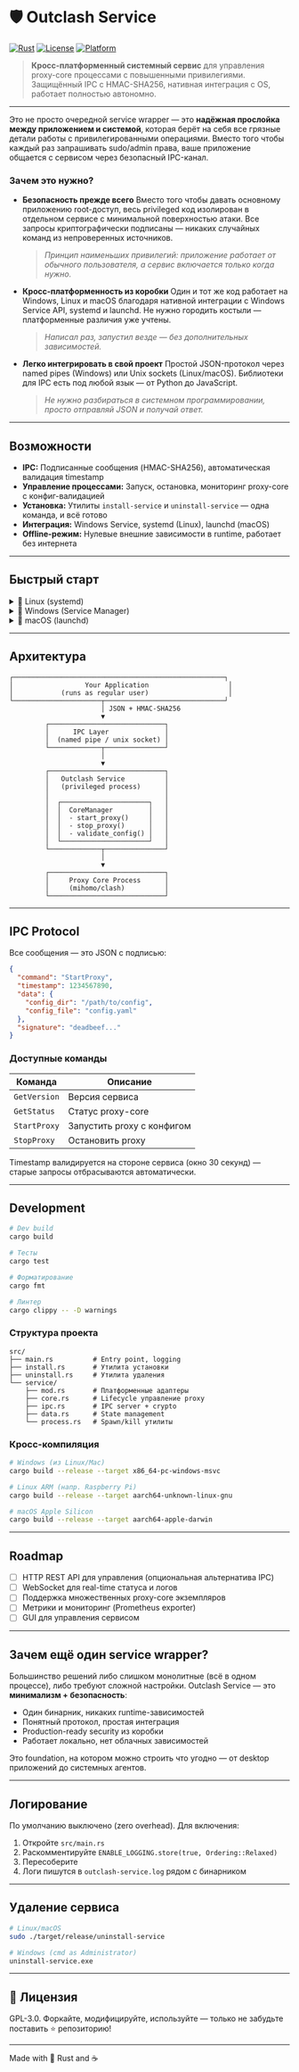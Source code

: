 # 🛡️ Outclash Service

[![Rust](https://img.shields.io/badge/rust-1.70+-orange.svg)](https://www.rust-lang.org)
[![License](https://img.shields.io/badge/license-GPL--3.0-blue.svg)](LICENSE)
[![Platform](https://img.shields.io/badge/platform-windows%20%7C%20linux%20%7C%20macos-lightgrey.svg)]()

> **Кросс-платформенный системный сервис** для управления proxy-core процессами с повышенными привилегиями.
> Защищённый IPC с HMAC-SHA256, нативная интеграция с OS, работает полностью автономно.

---

Это не просто очередной service wrapper — это **надёжная прослойка между приложением и системой**, которая берёт на себя все грязные детали работы с привилегированными операциями. Вместо того чтобы каждый раз запрашивать sudo/admin права, ваше приложение общается с сервисом через безопасный IPC-канал.

### Зачем это нужно?

* **Безопасность прежде всего**
  Вместо того чтобы давать основному приложению root-доступ, весь privileged код изолирован в отдельном сервисе с минимальной поверхностью атаки. Все запросы криптографически подписаны — никаких случайных команд из непроверенных источников.

  > *Принцип наименьших привилегий: приложение работает от обычного пользователя, а сервис включается только когда нужно.*

* **Кросс-платформенность из коробки**
  Один и тот же код работает на Windows, Linux и macOS благодаря нативной интеграции с Windows Service API, systemd и launchd. Не нужно городить костыли — платформенные различия уже учтены.

  > *Написал раз, запустил везде — без дополнительных зависимостей.*

* **Легко интегрировать в свой проект**
  Простой JSON-протокол через named pipes (Windows) или Unix sockets (Linux/macOS). Библиотеки для IPC есть под любой язык — от Python до JavaScript.

  > *Не нужно разбираться в системном программировании, просто отправляй JSON и получай ответ.*

---

## Возможности

* **IPC:** Подписанные сообщения (HMAC-SHA256), автоматическая валидация timestamp
* **Управление процессами:** Запуск, остановка, мониторинг proxy-core с конфиг-валидацией
* **Установка:** Утилиты `install-service` и `uninstall-service` — одна команда, и всё готово
* **Интеграция:** Windows Service, systemd (Linux), launchd (macOS)
* **Offline-режим:** Нулевые внешние зависимости в runtime, работает без интернета

---

## Быстрый старт

<details>
<summary>🔹 Linux (systemd)</summary>

```bash
# Клонируем репозиторий
git clone https://github.com/USERNAME/outclash-service.git
cd outclash-service

# Собираем релиз
cargo build --release

# Устанавливаем сервис (требуется root)
sudo ./target/release/install-service

# Запускаем и добавляем в автозагрузку
sudo systemctl start outclash-service
sudo systemctl enable outclash-service

# Проверяем статус
systemctl status outclash-service
```

IPC endpoint: `/tmp/outclash-service.sock`

</details>

<details>
<summary>🔹 Windows (Service Manager)</summary>

```cmd
REM Собираем релиз
cargo build --release

REM Устанавливаем сервис (нужны права администратора)
target\release\install-service.exe

REM Запускаем сервис
sc start outclash-service

REM Проверяем статус
sc query outclash-service
```

IPC endpoint: `\\.\pipe\outclash-service`

</details>

<details>
<summary>🔹 macOS (launchd)</summary>

```bash
# Собираем релиз
cargo build --release

# Устанавливаем сервис (требуется root)
sudo ./target/release/install-service

# Загружаем в launchd
sudo launchctl load /Library/LaunchDaemons/io.github.outclash.service.plist

# Проверяем статус
launchctl list | grep outclash
```

IPC endpoint: `/tmp/outclash-service.sock`

</details>

---

## Архитектура

```text
┌─────────────────────────────────────────────────────┐
│                  Your Application                    │
│            (runs as regular user)                    │
└──────────────────────┬──────────────────────────────┘
                       │ JSON + HMAC-SHA256
                       ▼
         ┌─────────────────────────────┐
         │      IPC Layer              │
         │  (named pipe / unix socket) │
         └─────────────┬───────────────┘
                       │
                       ▼
         ┌─────────────────────────────┐
         │   Outclash Service          │
         │   (privileged process)      │
         │                             │
         │  ┌──────────────────────┐   │
         │  │  CoreManager         │   │
         │  │  - start_proxy()     │   │
         │  │  - stop_proxy()      │   │
         │  │  - validate_config() │   │
         │  └──────────────────────┘   │
         └─────────────┬───────────────┘
                       │
                       ▼
         ┌─────────────────────────────┐
         │     Proxy Core Process      │
         │     (mihomo/clash)          │
         └─────────────────────────────┘
```

---

## IPC Protocol

Все сообщения — это JSON с подписью:

```json
{
  "command": "StartProxy",
  "timestamp": 1234567890,
  "data": {
    "config_dir": "/path/to/config",
    "config_file": "config.yaml"
  },
  "signature": "deadbeef..."
}
```

### Доступные команды

| Команда       | Описание                          |
|---------------|-----------------------------------|
| `GetVersion`  | Версия сервиса                    |
| `GetStatus`   | Статус proxy-core                 |
| `StartProxy`  | Запустить proxy с конфигом        |
| `StopProxy`   | Остановить proxy                  |

Timestamp валидируется на стороне сервиса (окно 30 секунд) — старые запросы отбрасываются автоматически.

---

## Development

```bash
# Dev build
cargo build

# Тесты
cargo test

# Форматирование
cargo fmt

# Линтер
cargo clippy -- -D warnings
```

### Структура проекта

```text
src/
├── main.rs          # Entry point, logging
├── install.rs       # Утилита установки
├── uninstall.rs     # Утилита удаления
└── service/
    ├── mod.rs       # Платформенные адаптеры
    ├── core.rs      # Lifecycle управление proxy
    ├── ipc.rs       # IPC server + crypto
    ├── data.rs      # State management
    └── process.rs   # Spawn/kill утилиты
```

### Кросс-компиляция

```bash
# Windows (из Linux/Mac)
cargo build --release --target x86_64-pc-windows-msvc

# Linux ARM (напр. Raspberry Pi)
cargo build --release --target aarch64-unknown-linux-gnu

# macOS Apple Silicon
cargo build --release --target aarch64-apple-darwin
```

---

## Roadmap

- [ ] HTTP REST API для управления (опциональная альтернатива IPC)
- [ ] WebSocket для real-time статуса и логов
- [ ] Поддержка множественных proxy-core экземпляров
- [ ] Метрики и мониторинг (Prometheus exporter)
- [ ] GUI для управления сервисом

---

## Зачем ещё один service wrapper?

Большинство решений либо слишком монолитные (всё в одном процессе), либо требуют сложной настройки. Outclash Service — это **минимализм + безопасность**:

- Один бинарник, никаких runtime-зависимостей
- Понятный протокол, простая интеграция
- Production-ready security из коробки
- Работает локально, нет облачных зависимостей

Это foundation, на котором можно строить что угодно — от desktop приложений до системных агентов.

---

## Логирование

По умолчанию выключено (zero overhead). Для включения:

1. Откройте `src/main.rs`
2. Раскомментируйте `ENABLE_LOGGING.store(true, Ordering::Relaxed)`
3. Пересоберите
4. Логи пишутся в `outclash-service.log` рядом с бинарником

---

## Удаление сервиса

```bash
# Linux/macOS
sudo ./target/release/uninstall-service

# Windows (cmd as Administrator)
uninstall-service.exe
```

---

## 📝 Лицензия

GPL-3.0. Форкайте, модифицируйте, используйте — только не забудьте поставить ⭐ репозиторию!

---

Made with 🦀 Rust and ☕

